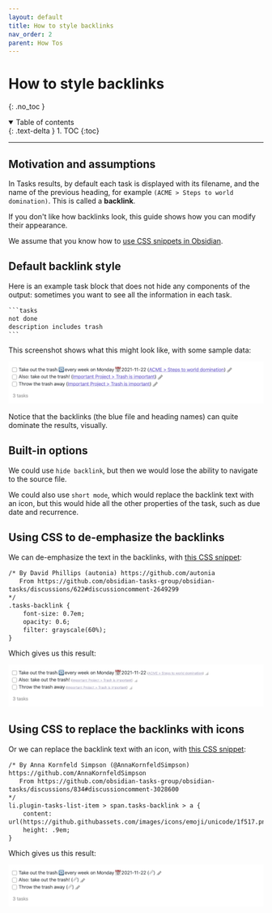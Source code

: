 ```yaml
---
layout: default
title: How to style backlinks
nav_order: 2
parent: How Tos
---
```


# How to style backlinks

{: .no_toc }

<details open markdown="block">
  <summary>
    Table of contents
  </summary>
  {: .text-delta }
1. TOC
{:toc}
</details>

---

## Motivation and assumptions

In Tasks results, by default each task is displayed with its filename,
and the name of the previous heading, for example `(ACME > Steps to world domination)`.
This is called a **backlink**.

If you don't like how backlinks look, this guide shows how you can modify their appearance.

We assume that you know how to [use CSS snippets in Obsidian](https://help.obsidian.md/How+to/Add+custom+styles#Use+Themes+and+or+CSS+snippets).

## Default backlink style

Here is an example task block that does not hide any components of the output: sometimes you want to see all the information in each task.

    ```tasks
    not done
    description includes trash
    ```

This screenshot shows what this might look like, with some sample data:

![Tasks with vanilla backlink styles](https://github.com/obsidian-tasks-group/obsidian-tasks/raw/docs-add-backlink-style-examples-2/resources/screenshots/backlinks-default-style.png)

Notice that the backlinks (the blue file and heading names) can quite dominate the results, visually.

## Built-in options

We could use `hide backlink`, but then we would lose the ability to navigate to the source file.

We could also use `short mode`, which would replace the backlink text with an icon, but this would hide all the other properties of the task, such as due date and recurrence.

## Using CSS to de-emphasize the backlinks

We can de-emphasize the text in the backlinks, with [this CSS snippet](https://github.com/obsidian-tasks-group/obsidian-tasks/blob/docs-add-backlink-style-examples-2/resources/sample_vaults/Tasks-Demo/.obsidian/snippets/tasks-plugin-backlinks-small-grey.css):

    /* By David Phillips (autonia) https://github.com/autonia
       From https://github.com/obsidian-tasks-group/obsidian-tasks/discussions/622#discussioncomment-2649299
    */
    .tasks-backlink {
        font-size: 0.7em;
        opacity: 0.6;
        filter: grayscale(60%);
    }

Which gives us this result:

![Tasks with small grey backlinks](https://github.com/obsidian-tasks-group/obsidian-tasks/raw/docs-add-backlink-style-examples-2/resources/screenshots/backlinks-snippet-tasks-plugin-backlinks-small-grey.png)

## Using CSS to replace the backlinks with icons

Or we can replace the backlink text with an icon, with [this CSS snippet](https://github.com/obsidian-tasks-group/obsidian-tasks/blob/docs-add-backlink-style-examples-2/resources/sample_vaults/Tasks-Demo/.obsidian/snippets/tasks-plugin-backlinks-icon.css):

    /* By Anna Kornfeld Simpson (@AnnaKornfeldSimpson) https://github.com/AnnaKornfeldSimpson
       From https://github.com/obsidian-tasks-group/obsidian-tasks/discussions/834#discussioncomment-3028600
    */
    li.plugin-tasks-list-item > span.tasks-backlink > a {
        content: url(https://github.githubassets.com/images/icons/emoji/unicode/1f517.png);
        height: .9em;
    }

Which gives us this result:

![Tasks with icons for backlink](https://github.com/obsidian-tasks-group/obsidian-tasks/raw/docs-add-backlink-style-examples-2/resources/screenshots/backlinks-snippet-tasks-plugin-backlinks-icon.png)
